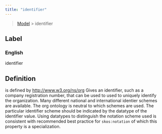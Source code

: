 ```yaml
---
title: "identifier"
---
```


> [Model](../../) > identifier

## Label

### English
identifier


## Definition
is defined by http://www.w3.org/ns/org Gives an identifier, such as a company registration number, that can be used to used to uniquely identify the organization. Many different national and international identier schemes are available. The org ontology is neutral to which schemes are used. The particular identifier scheme should be indicated by the datatype of the identifier value. Using datatypes to distinguish the notation scheme used is consistent with recommended best practice for `skos:notation` of which this property is a specialization. 


    
